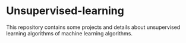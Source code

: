 # Unsupervised-learning
This repository contains some projects and details about unsupervised learning algorithms of machine learning algorithms.
